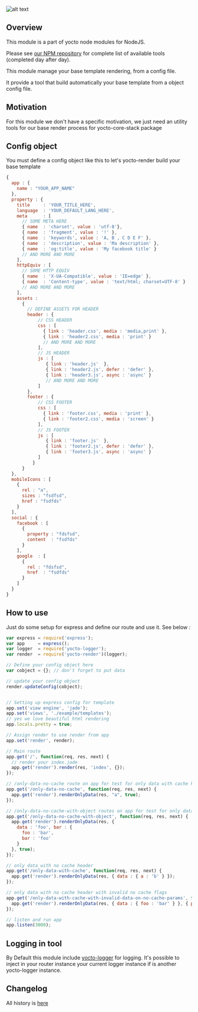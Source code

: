 ![alt text](https://david-dm.org/yoctore/yocto-render.svg "Dependencies Status")

## Overview

This module is a part of yocto node modules for NodeJS.

Please see [our NPM repository](https://www.npmjs.com/~yocto) for complete list of available tools (completed day after day).

This module manage your base template rendering, from a config file.

It provide a tool that build automatically your base template from a object config file.

## Motivation

For this module we don't have a specific motivation, we just need an utility tools for our base render process for yocto-core-stack package

## Config object

You must define a config object like this to let's yocto-render build your base template

```javascript
{
  app : {
    name : "YOUR_APP_NAME"
  },
  property : {
    title     : 'YOUR_TITLE_HERE',
    language  : 'YOUR_DEFAULT_LANG_HERE',
    meta      : [
      // SOME META HERE
      { name  : 'charset', value : 'utf-8'},
      { name  : 'fragment', value : '!' },
      { name  : 'keywords', value : 'A, B , C D E F' },
      { name  : 'description', value : 'Ma description' },
      { name  : 'og:title', value : 'My facebook title' }
      // AND MORE AND MORE
    ],
    httpEquiv : [
      // SOME HTTP EQUIV
      { name  : 'X-UA-Compatible', value : 'IE=edge' },
      { name  : 'Content-type', value : 'text/html; charset=UTF-8' }
      // AND MORE AND MORE
    ],
    assets :
      { 
        // DEFINE ASSETS FOR HEADER
        header : {
            // CSS HEADER
            css : [ 
              { link : 'header.css', media : 'media,print' },
              { link : 'header2.css', media : 'print' }
              // AND MORE AND MORE
            ],
            // JS HEADER
            js : [
               { link : 'header.js'  }, 
               { link : 'header2.js', defer : 'defer' },
               { link : 'header3.js', async : 'async' }
               // AND MORE AND MORE
            ]
        }, 
        footer : {
            // CSS FOOTER
            css : [
              { link : 'footer.css', media : 'print' },
              { link : 'footer2.css', media : 'screen' }
            ],
            // JS FOOTER
            js : [
               { link : 'footer.js'  }, 
               { link : 'footer2.js', defer : 'defer' },
               { link : 'footer3.js', async : 'async' }
            ]
          }
      }
  },
  mobileIcons : [
    {
      rel : "a",
      sizes : "fsdfsd",
      href : "fsdfds"
    }
  ],
  social : {
    facebook : [
      {
        property : "fdsfsd",
        content  : "fsdfds"
      }
    ],
    google  : [
      {
        rel : "fdsfsd",
        href  : "fsdfds"
      }
    ]
  }
}
```

## How to use

Just do some setup for express and define our route and use it. See below :

```javascript
var express = require('express');
var app     = express();
var logger  = require('yocto-logger');
var render  = require('yocto-render')(logger);

// Define your config object here
var cobject = {}; // don't forget to put data

// update your config object
render.updateConfig(cobject);


// Setting up express config for template
app.set('view engine', 'jade');
app.set('views', './example/templates');
// yes we love beautiful html rendering
app.locals.pretty = true;

// Assign render to use render from app
app.set('render', render);

// Main route
app.get('/', function(req, res, next) {
  // render your index.jade
  app.get('render').render(res, 'index', {});
});

// /only-data-no-cache route on app for test for only data with cache header
app.get('/only-data-no-cache', function(req, res, next) {
  app.get('render').renderOnlyData(res, "a", true);
});

// /only-data-no-cache-with-object routes on app for test for only data with cache header
app.get('/only-data-no-cache-with-object', function(req, res, next) {
  app.get('render').renderOnlyData(res, { 
    data : 'foo', bar : { 
      foo : 'bar',
      bar : 'foo'
    }
  }, true);
});

// only data with no cache header
app.get('/only-data-with-cache', function(req, res, next) {
  app.get('render').renderOnlyData(res, { data : { a : 'b' } });
});

// only data with no cache header with invalid no cache flags
app.get('/only-data-with-cache-with-invalid-data-on-no-cache-params', function(req, res, next) {
  app.get('render').renderOnlyData(res, { data : { foo : 'bar' } }, { params : { foo : 'bar' } });
});

// listen and run app
app.listen(3000);
```

## Logging in tool

By Default this module include [yocto-logger](https://www.npmjs.com/package/yocto-logger) for logging. It's possible to inject in your router instance your current logger instance if is another yocto-logger instance.

## Changelog

All history is [here](https://github.com/yoctore/yocto-render/blob/master/CHANGELOG.md)